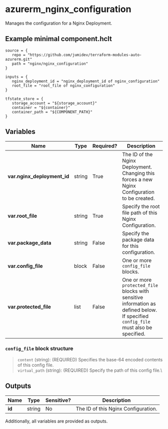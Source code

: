 # azurerm_nginx_configuration

Manages the configuration for a Nginx Deployment.

## Example minimal component.hclt

```hcl
source = {
   repo = "https://github.com/jumidev/terraform-modules-auto-azurerm.git" 
   path = "nginx/nginx_configuration" 
}

inputs = {
   nginx_deployment_id = "nginx_deployment_id of nginx_configuration" 
   root_file = "root_file of nginx_configuration" 
}

tfstate_store = {
   storage_account = "${storage_account}" 
   container = "${container}" 
   container_path = "${COMPONENT_PATH}" 
}

```

## Variables

| Name | Type | Required? |  Description |
| ---- | ---- | --------- |  ----------- |
| **var.nginx_deployment_id** | string | True | The ID of the Nginx Deployment. Changing this forces a new Nginx Configuration to be created. | 
| **var.root_file** | string | True | Specify the root file path of this Nginx Configuration. | 
| **var.package_data** | string | False | Specify the package data for this configuration. | 
| **var.config_file** | block | False | One or more `config_file` blocks. | 
| **var.protected_file** | list | False | One or more `protected_file` blocks with sensitive information as defined below. If specified `config_file` must also be specified. | 

### `config_file` block structure

> `content` (string): (REQUIRED) Specifies the base-64 encoded contents of this config file.\
> `virtual_path` (string): (REQUIRED) Specify the path of this config file.\



## Outputs

| Name | Type | Sensitive? | Description |
| ---- | ---- | --------- | --------- |
| **id** | string | No  | The ID of this Nginx Configuration. | 

Additionally, all variables are provided as outputs.
